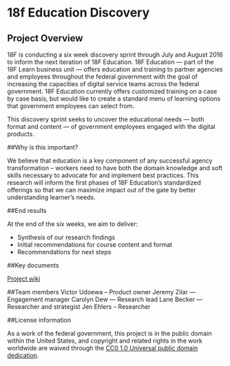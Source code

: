 # 18f Education Discovery

## Project Overview

18F is conducting a six week discovery sprint through July and August 2016 to inform the next iteration of 18F Education. 18F Education — part of the 18F Learn business unit — offers education and training to partner agencies and employees throughout the federal government with the goal of increasing the capacities of digital service teams across the federal government. 18F Education currently offers customized training on a case by case basis, but would like to create a standard menu of learning options that government employees can select from. 

This discovery sprint seeks to uncover the educational needs — both format and content — of government employees engaged with the digital products. 

##Why is this important?

We believe that education is a key component of any successful agency transformation – workers need to have both the domain knowledge and soft skills necessary to advocate for and implement best practices. This research will inform the first phases of 18F Education’s standardized offerings so that we can maximize impact out of the gate by better understanding learner’s needs. 

##End results

At the end of the six weeks, we aim to deliver: 
- Synthesis of our research findings
- Initial recommendations for course content and format 
- Recommendations for next steps

##Key documents

[Project wiki](https://github.com/18F/18f-education-discovery/wiki)

##Team members
Victor Udoewa – Product owner
Jeremy Zilar — Engagement manager
Carolyn Dew — Research lead
Lane Becker — Researcher and strategist
Jen Ehlers – Researcher

##License information

As a work of the federal government, this project is in the public domain within the United States, and copyright and related rights in the work worldwide are waived through the [CC0 1.0 Universal public domain dedication](https://github.com/18F/18f-education-discovery/wiki).
